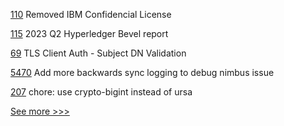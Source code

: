 
[110](https://github.com/hyperledger-labs/fabric-operator/pull/110) Removed IBM Confidencial License

[115](https://github.com/hyperledger/toc/pull/115) 2023 Q2 Hyperledger Bevel report

[69](https://github.com/hyperledger/firefly-common/pull/69) TLS Client Auth - Subject DN Validation

[5470](https://github.com/hyperledger/besu/pull/5470) Add more backwards sync logging to debug nimbus issue

[207](https://github.com/hyperledger/anoncreds-rs/pull/207) chore: use crypto-bigint instead of ursa


[See more >>>](https://start-here.hyperledger.org/pull-requests)
